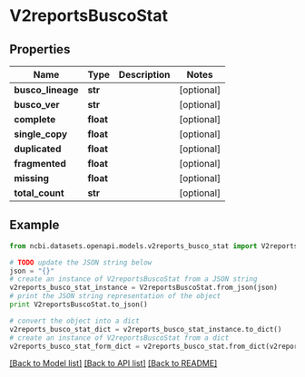 # V2reportsBuscoStat


## Properties

Name | Type | Description | Notes
------------ | ------------- | ------------- | -------------
**busco_lineage** | **str** |  | [optional] 
**busco_ver** | **str** |  | [optional] 
**complete** | **float** |  | [optional] 
**single_copy** | **float** |  | [optional] 
**duplicated** | **float** |  | [optional] 
**fragmented** | **float** |  | [optional] 
**missing** | **float** |  | [optional] 
**total_count** | **str** |  | [optional] 

## Example

```python
from ncbi.datasets.openapi.models.v2reports_busco_stat import V2reportsBuscoStat

# TODO update the JSON string below
json = "{}"
# create an instance of V2reportsBuscoStat from a JSON string
v2reports_busco_stat_instance = V2reportsBuscoStat.from_json(json)
# print the JSON string representation of the object
print V2reportsBuscoStat.to_json()

# convert the object into a dict
v2reports_busco_stat_dict = v2reports_busco_stat_instance.to_dict()
# create an instance of V2reportsBuscoStat from a dict
v2reports_busco_stat_form_dict = v2reports_busco_stat.from_dict(v2reports_busco_stat_dict)
```
[[Back to Model list]](../README.md#documentation-for-models) [[Back to API list]](../README.md#documentation-for-api-endpoints) [[Back to README]](../README.md)


